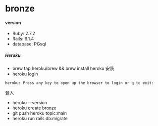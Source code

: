 # bronze
#### version
* Ruby: 2.7.2
* Rails: 6.1.4
* database: PGsql

##### Heroku
* brew tap heroku/brew && brew install heroku
安裝
* heroku login
```
heroku: Press any key to open up the browser to login or q to exit:
```
登入
* heroku --version
* heroku create bronze
* git push heroku topic:main
* heroku run rails db:migrate
